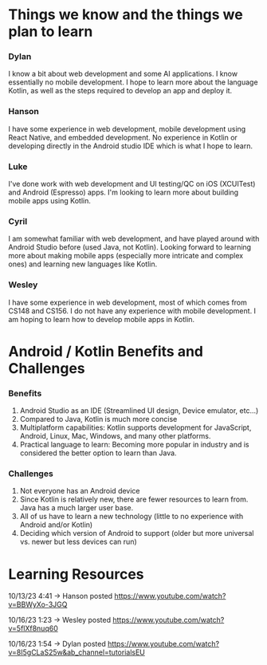 # Things we know and the things we plan to learn

### Dylan
I know a bit about web development and some AI applications. I know essentially no mobile development. I hope to learn more about the language Kotlin, as well as the steps required to develop an app and deploy it.

### Hanson

I have some experience in web development, mobile development using React Native, and embedded development. No experience in Kotlin or developing directly in the Android studio IDE which is what I hope to learn.

### Luke
I've done work with web development and UI testing/QC on iOS (XCUITest) and Android (Espresso) apps. I'm looking to learn more about building mobile apps using Kotlin.

### Cyril
I am somewhat familiar with web development, and have played around with Android Studio before (used Java, not Kotlin). Looking forward to learning more about making mobile apps (especially more intricate and complex ones) and learning new languages like Kotlin.

### Wesley
I have some experience in web development, most of which comes from CS148 and CS156. I do not have any experience with mobile development. I am hoping to learn how to develop mobile apps in Kotlin.

# Android / Kotlin Benefits and Challenges

### Benefits
1. Android Studio as an IDE (Streamlined UI design, Device emulator, etc...)
3. Compared to Java, Kotlin is much more concise
4. Multiplatform capabilities: Kotlin supports development for JavaScript, Android, Linux, Mac, Windows, and many other platforms.
5. Practical language to learn: Becoming more popular in industry and is considered the better option to learn than Java.

### Challenges
1. Not everyone has an Android device
2. Since Kotlin is relatively new, there are fewer resources to learn from. Java has a much larger user base.
3. All of us have to learn a new technology (little to no experience with Android and/or Kotlin)
4. Deciding which version of Android to support (older but more universal vs. newer but less devices can run)

# Learning Resources

10/13/23 4:41 -> Hanson posted https://www.youtube.com/watch?v=BBWyXo-3JGQ

10/16/23 1:23 -> Wesley posted https://www.youtube.com/watch?v=5flXf8nuq60

10/16/23 1:54 -> Dylan posted https://www.youtube.com/watch?v=8I5gCLaS25w&ab_channel=tutorialsEU
